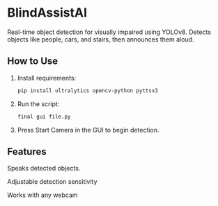 # BlindAssistAI

Real-time object detection for visually impaired using YOLOv8. Detects objects like people, cars, and stairs, then announces them aloud.

## How to Use
1. Install requirements:
   ```bash
   pip install ultralytics opencv-python pyttsx3

2. Run the script:
    ```bash
   final gui file.py

4. Press Start Camera in the GUI to begin detection.

## Features
Speaks detected objects.

Adjustable detection sensitivity

Works with any webcam
